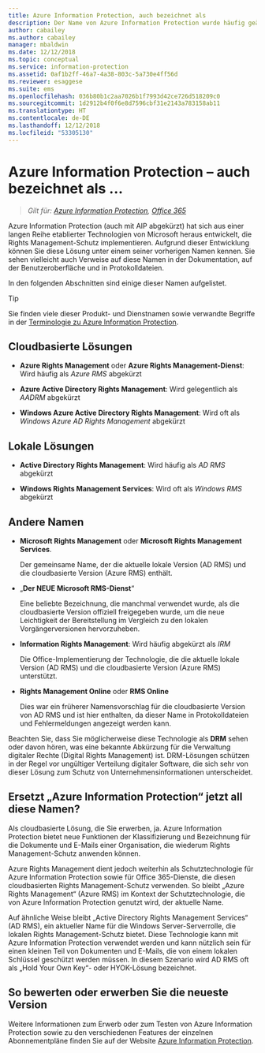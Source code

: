 ```yaml
---
title: Azure Information Protection, auch bezeichnet als
description: Der Name von Azure Information Protection wurde häufig geändert, und möglicherweise kennen Sie es unter einem früheren Namen.
author: cabailey
ms.author: cabailey
manager: mbaldwin
ms.date: 12/12/2018
ms.topic: conceptual
ms.service: information-protection
ms.assetid: 0af1b2ff-46a7-4a38-803c-5a730e4ff56d
ms.reviewer: esaggese
ms.suite: ems
ms.openlocfilehash: 036b80b1c2aa7026b1f7993d42ce726d518209c0
ms.sourcegitcommit: 1d2912b4f0f6e8d7596cbf31e2143a783158ab11
ms.translationtype: HT
ms.contentlocale: de-DE
ms.lasthandoff: 12/12/2018
ms.locfileid: "53305130"
---
```

# <a name="azure-information-protection---also-known-as-"></a>Azure Information Protection – auch bezeichnet als ...

>*Gilt für: [Azure Information Protection](https://azure.microsoft.com/pricing/details/information-protection), [Office 365](https://download.microsoft.com/download/E/C/F/ECF42E71-4EC0-48FF-AA00-577AC14D5B5C/Azure_Information_Protection_licensing_datasheet_EN-US.pdf)*

Azure Information Protection (auch mit AIP abgekürzt) hat sich aus einer langen Reihe etablierter Technologien von Microsoft heraus entwickelt, die Rights Management-Schutz implementieren. Aufgrund dieser Entwicklung können Sie diese Lösung unter einem seiner vorherigen Namen kennen. Sie sehen vielleicht auch Verweise auf diese Namen in der Dokumentation, auf der Benutzeroberfläche und in Protokolldateien. 

In den folgenden Abschnitten sind einige dieser Namen aufgelistet.

> [!TIP]
> Sie finden viele dieser Produkt- und Dienstnamen sowie verwandte Begriffe in der [Terminologie zu Azure Information Protection](./terminology.md).

## <a name="cloud-based-solutions"></a>Cloudbasierte Lösungen

- **Azure Rights Management** oder **Azure Rights Management-Dienst**: Wird häufig als *Azure RMS* abgekürzt

- **Azure Active Directory Rights Management**: Wird gelegentlich als *AADRM* abgekürzt

- **Windows Azure Active Directory Rights Management**: Wird oft als *Windows Azure AD Rights Management* abgekürzt

## <a name="on-premises-solutions"></a>Lokale Lösungen

- **Active Directory Rights Management**: Wird häufig als *AD RMS* abgekürzt

- **Windows Rights Management Services**: Wird oft als *Windows RMS* abgekürzt

## <a name="other-names"></a>Andere Namen

- **Microsoft Rights Management** oder **Microsoft Rights Management Services**.
    
    Der gemeinsame Name, der die aktuelle lokale Version (AD RMS) und die cloudbasierte Version (Azure RMS) enthält.

- „**Der NEUE Microsoft RMS-Dienst**“
    
    Eine beliebte Bezeichnung, die manchmal verwendet wurde, als die cloudbasierte Version offiziell freigegeben wurde, um die neue Leichtigkeit der Bereitstellung im Vergleich zu den lokalen Vorgängerversionen hervorzuheben.

- **Information Rights Management**: Wird häufig abgekürzt als *IRM*
    
    Die Office-Implementierung der Technologie, die die aktuelle lokale Version (AD RMS) und die cloudbasierte Version (Azure RMS) unterstützt. 

- **Rights Management Online** oder **RMS Online**
    
    Dies war ein früherer Namensvorschlag für die cloudbasierte Version von AD RMS und ist hier enthalten, da dieser Name in Protokolldateien und Fehlermeldungen angezeigt werden kann.

Beachten Sie, dass Sie möglicherweise diese Technologie als **DRM** sehen oder davon hören, was eine bekannte Abkürzung für die Verwaltung digitaler Rechte (Digital Rights Management) ist. DRM-Lösungen schützen in der Regel vor ungültiger Verteilung digitaler Software, die sich sehr von dieser Lösung zum Schutz von Unternehmensinformationen unterscheidet. 

## <a name="does-azure-information-protection-now-replace-all-these-names"></a>Ersetzt „Azure Information Protection“ jetzt all diese Namen?

Als cloudbasierte Lösung, die Sie erwerben, ja. Azure Information Protection bietet neue Funktionen der Klassifizierung und Bezeichnung für die Dokumente und E-Mails einer Organisation, die wiederum Rights Management-Schutz anwenden können. 

Azure Rights Management dient jedoch weiterhin als Schutztechnologie für Azure Information Protection sowie für Office 365-Dienste, die diesen cloudbasierten Rights Management-Schutz verwenden. So bleibt „Azure Rights Management“ (Azure RMS) im Kontext der Schutztechnologie, die von Azure Information Protection genutzt wird, der aktuelle Name.

Auf ähnliche Weise bleibt „Active Directory Rights Management Services“ (AD RMS), ein aktueller Name für die Windows Server-Serverrolle, die lokalen Rights Management-Schutz bietet. Diese Technologie kann mit Azure Information Protection verwendet werden und kann nützlich sein für einen kleinen Teil von Dokumenten und E-Mails, die von einem lokalen Schlüssel geschützt werden müssen. In diesem Szenario wird AD RMS oft als „Hold Your Own Key“- oder HYOK-Lösung bezeichnet.

## <a name="how-to-evaluate-or-purchase-the-latest-version"></a>So bewerten oder erwerben Sie die neueste Version

Weitere Informationen zum Erwerb oder zum Testen von Azure Information Protection sowie zu den verschiedenen Features der einzelnen Abonnementpläne finden Sie auf der Website [Azure Information Protection](https://www.microsoft.com/cloud-platform/azure-information-protection).
